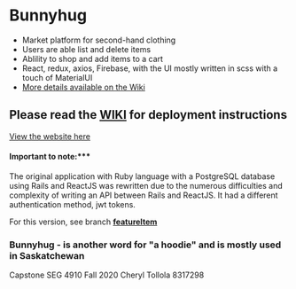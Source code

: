 # Bunnyhug
* Market platform for second-hand clothing
* Users are able list and delete items
* Ablility to shop and add items to a cart
* React, redux, axios, Firebase, with the UI mostly written in scss with a touch of MaterialUI
* [More details available on the Wiki](https://github.com/Cj4y/Bunnyhug/wiki)


## Please read the [WIKI](https://github.com/Cj4y/Bunnyhug/wiki) for deployment instructions 

[View the website here](https://github.com/Cj4y/Bunnyhug/wiki/How-to-view-the-application)

#### Important to note:*** 
The original application with Ruby language with a PostgreSQL database using Rails and ReactJS was rewritten due to the numerous difficulties and complexity of writing an API between Rails and ReactJS. It had a different authentication method, jwt tokens.

For this version, see branch [**featureItem**](https://github.com/Cj4y/Bunnyhug/tree/featureItem)


### Bunnyhug - is another word for "a hoodie" and is mostly used in Saskatchewan
Capstone SEG 4910 Fall 2020
Cheryl Tollola 8317298
